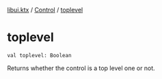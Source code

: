 [libui.ktx](../README.md) / [Control](README.md) / [toplevel](toplevel.md)

# toplevel

`val toplevel: Boolean`

Returns whether the control is a top level one or not.
